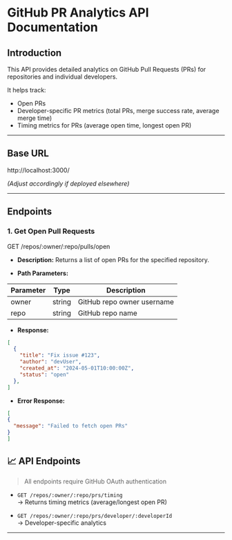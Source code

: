 # GitHub PR Analytics API Documentation

## Introduction

This API provides detailed analytics on GitHub Pull Requests (PRs) for repositories and individual developers.

It helps track:
- Open PRs
- Developer-specific PR metrics (total PRs, merge success rate, average merge time)
- Timing metrics for PRs (average open time, longest open PR)

---

## Base URL

http://localhost:3000/


*(Adjust accordingly if deployed elsewhere)*

---

## Endpoints

### 1. Get Open Pull Requests

GET /repos/:owner/:repo/pulls/open


- **Description:** Returns a list of open PRs for the specified repository.

- **Path Parameters:**

| Parameter | Type   | Description                |
| --------- | ------ | --------------------------|
| owner     | string | GitHub repo owner username |
| repo      | string | GitHub repo name           |

- **Response:**

```json
[
  {
    "title": "Fix issue #123",
    "author": "devUser",
    "created_at": "2024-05-01T10:00:00Z",
    "status": "open"
  },
]

```

- **Error Response:**

```json
[
{
  "message": "Failed to fetch open PRs"
}
]

```


## 📈 API Endpoints

> All endpoints require GitHub OAuth authentication

- `GET /repos/:owner/:repo/prs/timing`  
  → Returns timing metrics (average/longest open PR)

- `GET /repos/:owner/:repo/prs/developer/:developerId`  
  → Developer-specific analytics

---
